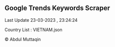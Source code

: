 

## Google Trends Keywords Scraper 
 
Last Update 23-03-2023 , 23:24:24

Country List :
VIETNAM.json



© Abdul Muttaqin 
